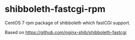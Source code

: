 shibboleth-fastcgi-rpm
======================

CentOS 7 rpm package of shibboleth which fastCGI support.

Based on https://github.com/nginx-shib/shibboleth-fastcgi
